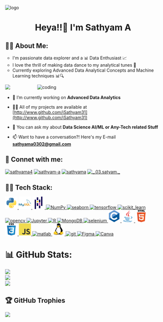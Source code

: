 ![logo](https://media.licdn.com/dms/image/C4E1BAQEgKLUAYDztBQ/company-background_10000/0/1627064906431/kdag_cover?e=2147483647&v=beta&t=1cFKdHX_S7J6ddgb54TvClZ8lkOrWMevk7vBKqy-ztI)

<h1 align="center">Heya!!👋 I'm Sathyam A</h1>
<h2>👨‍💻 About Me:</h2>
<ul type="circle">
  <li>I'm passionate data explorer and a 📊 Data Enthusiast 📈</li>
  <li>I love the thrill of making data dance to my analytical tunes 💃</li>
  <li>Currently exploring Advanced Data Analytical Concepts and Machine Learning techniques 📊🔍</li>
 </ul>

<img align="right" alt="coding" width ="400" src = "https://www.rebellionresearch.com/wp-content/uploads/2022/05/image.gif">

[![](https://visitcount.itsvg.in/api?id=iSathyam31&icon=0&color=0)](https://visitcount.itsvg.in)

- 🔭 I’m currently working on **Advanced Data Analytics**

- 👨‍💻 All of my projects are available at [http://www.github.com/iSathyam31](http://www.github.com/iSathyam31)

- 💬 You can ask my about **Data Science AI/ML or Any-Tech related Stuff**

- 📫 Want to have a conversation?! Here's my E-mail **sathyama0302@gmail.com**

## 💬 Connet with me:
<p align="left">
<a href="https://twitter.com/sathyama4" target="blank"><img align="center" src="https://raw.githubusercontent.com/rahuldkjain/github-profile-readme-generator/master/src/images/icons/Social/twitter.svg" alt="sathyama4" height="30" width="40" /></a>
<a href="https://linkedin.com/in/sathyam-a" target="blank"><img align="center" src="https://raw.githubusercontent.com/rahuldkjain/github-profile-readme-generator/master/src/images/icons/Social/linked-in-alt.svg" alt="sathyam-a" height="30" width="40" /></a>
<a href="https://kaggle.com/sathyama" target="blank"><img align="center" src="https://raw.githubusercontent.com/rahuldkjain/github-profile-readme-generator/master/src/images/icons/Social/kaggle.svg" alt="sathyama" height="30" width="40" /></a>
<a href="https://instagram.com/_.03.satyam._" target="blank"><img align="center" src="https://raw.githubusercontent.com/rahuldkjain/github-profile-readme-generator/master/src/images/icons/Social/instagram.svg" alt="_.03.satyam._" height="30" width="40" /></a>
</p>

## 👨‍💻 Tech Stack:
<p align="left"> <a href="https://www.python.org" target="_blank" rel="noreferrer"> <img src="https://raw.githubusercontent.com/devicons/devicon/master/icons/python/python-original.svg" alt="Python" width="40" height="40"/> </a> <a href="https://www.mysql.com/" target="_blank" rel="noreferrer"> <img src="https://raw.githubusercontent.com/devicons/devicon/master/icons/mysql/mysql-original-wordmark.svg" alt="mysql" width="40" height="40"/> </a> 
 <a href="https://pandas.pydata.org/" target="_blank" rel="noreferrer"> <img src="https://raw.githubusercontent.com/devicons/devicon/2ae2a900d2f041da66e950e4d48052658d850630/icons/pandas/pandas-original.svg" alt="Pandas" width="40" height="40"/> </a> <a href="https://numpy.org/" target="_blank" rel="noreferrer"> <img src="https://cdn.jsdelivr.net/gh/devicons/devicon/icons/numpy/numpy-original.svg" alt="NumPy" width="40" height="40"/> </a> <a href="https://seaborn.pydata.org/" target="_blank" rel="noreferrer"> <img src="https://seaborn.pydata.org/_images/logo-mark-lightbg.svg" alt="seaborn" width="40" height="40"/> </a> <a href="https://www.tensorflow.org" target="_blank" rel="noreferrer"> <img src="https://www.vectorlogo.zone/logos/tensorflow/tensorflow-icon.svg" alt="tensorflow" width="40" height="40"/> </a><a href="https://scikit-learn.org/" target="_blank" rel="noreferrer"> <img src="https://upload.wikimedia.org/wikipedia/commons/0/05/Scikit_learn_logo_small.svg" alt="scikit_learn" width="40" height="40"/> </a><a href="https://opencv.org/" target="_blank" rel="noreferrer"> <img src="https://www.vectorlogo.zone/logos/opencv/opencv-icon.svg" alt="opencv" width="40" height="40"/> </a><a href="https://jupyter.org/" target="_blank" rel="noreferrer"> <img src="https://cdn.jsdelivr.net/gh/devicons/devicon/icons/jupyter/jupyter-original-wordmark.svg" alt="Jupyter" width="40" height="40"/> </a> <a href="https://www.r-project.org/" target="_blank" rel="noreferrer"> <img src="https://cdn.jsdelivr.net/gh/devicons/devicon/icons/r/r-original.svg" alt="R" width="40" height="40"/> </a>
  <a href="https://www.mongodb.com/" target="_blank" rel="noreferrer"> <img src="https://cdn.jsdelivr.net/gh/devicons/devicon/icons/mongodb/mongodb-original-wordmark.svg" alt="MongoDB" width="40" height="40"/> </a><a href="https://www.selenium.dev" target="_blank" rel="noreferrer"> <img src="https://raw.githubusercontent.com/detain/svg-logos/780f25886640cef088af994181646db2f6b1a3f8/svg/selenium-logo.svg" alt="selenium" width="40" height="40"/> </a>
   <a href="https://www.cprogramming.com/" target="_blank" rel="noreferrer"> <img src="https://raw.githubusercontent.com/devicons/devicon/master/icons/c/c-original.svg" alt="c" width="40" height="40"/> </a> 
<a href="https://www.java.com" target="_blank" rel="noreferrer"> <img src="https://raw.githubusercontent.com/devicons/devicon/master/icons/java/java-original.svg" alt="java" width="40" height="40"/> </a>  <a href="https://www.w3.org/html/" target="_blank" rel="noreferrer"> <img src="https://raw.githubusercontent.com/devicons/devicon/master/icons/html5/html5-original-wordmark.svg" alt="html5" width="40" height="40"/> </a><a href="https://www.w3schools.com/css/" target="_blank" rel="noreferrer"> <img src="https://raw.githubusercontent.com/devicons/devicon/master/icons/css3/css3-original-wordmark.svg" alt="css3" width="40" height="40"/> </a><a href="https://developer.mozilla.org/en-US/docs/Web/JavaScript" target="_blank" rel="noreferrer"> <img src="https://raw.githubusercontent.com/devicons/devicon/master/icons/javascript/javascript-original.svg" alt="javascript" width="40" height="40"/> </a> <a href="https://www.mathworks.com/" target="_blank" rel="noreferrer"> <img src="https://upload.wikimedia.org/wikipedia/commons/2/21/Matlab_Logo.png" alt="matlab" width="40" height="40"/> </a>  <a href="https://www.linux.org/" target="_blank" rel="noreferrer"> <img src="https://raw.githubusercontent.com/devicons/devicon/master/icons/linux/linux-original.svg" alt="linux" width="40" height="40"/> </a>  <a href="https://git-scm.com/" target="_blank" rel="noreferrer"> <img src="https://www.vectorlogo.zone/logos/git-scm/git-scm-icon.svg" alt="git" width="40" height="40"/> </a>
<a href="https://www.figma.com/files/recents-and-sharing/recently-viewed?fuid=1298510298855895918" target="_blank" rel="noreferrer"><img src="https://cdn.jsdelivr.net/gh/devicons/devicon/icons/figma/figma-original.svg"alt="Figma" width="40" height="40"/> </a>
<a href="https://www.canva.com/" target="_blank" rel="noreferrer"><img src="https://cdn.jsdelivr.net/gh/devicons/devicon@latest/icons/canva/canva-original.svg"alt="Canva" width="40" height="40"/> </a></p>

# 📊 GitHub Stats:
![](https://github-readme-stats.vercel.app/api?username=iSathyam31&theme=radical&hide_border=false&include_all_commits=false&count_private=false)<br/>
![](https://github-readme-streak-stats.herokuapp.com/?user=iSathyam31&theme=radical&hide_border=false)<br/>
![](https://github-readme-stats.vercel.app/api/top-langs/?username=iSathyam31&theme=radical&hide_border=false&include_all_commits=false&count_private=false&layout=compact)


## 🏆 GitHub Trophies
![](https://github-profile-trophy.vercel.app/?username=iSathyam31&theme=radical&no-frame=false&no-bg=true&margin-w=4)


